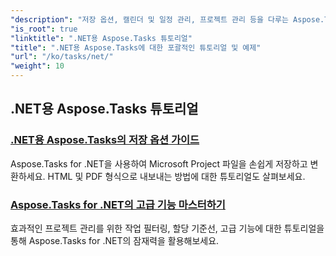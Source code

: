 ```yaml
---
"description": "저장 옵션, 캘린더 및 일정 관리, 프로젝트 관리 등을 다루는 Aspose.Tasks for .NET 튜토리얼을 살펴보세요. 프로젝트 관리 능력을 향상시켜 보세요."
"is_root": true
"linktitle": ".NET용 Aspose.Tasks 튜토리얼"
"title": ".NET용 Aspose.Tasks에 대한 포괄적인 튜토리얼 및 예제"
"url": "/ko/tasks/net/"
"weight": 10
---
```


## .NET용 Aspose.Tasks 튜토리얼
### [.NET용 Aspose.Tasks의 저장 옵션 가이드](./guide-to-saving-options/)
Aspose.Tasks for .NET을 사용하여 Microsoft Project 파일을 손쉽게 저장하고 변환하세요. HTML 및 PDF 형식으로 내보내는 방법에 대한 튜토리얼도 살펴보세요.
### [Aspose.Tasks for .NET의 고급 기능 마스터하기](./master-advanced-features/)
효과적인 프로젝트 관리를 위한 작업 필터링, 할당 기준선, 고급 기능에 대한 튜토리얼을 통해 Aspose.Tasks for .NET의 잠재력을 활용해보세요.
